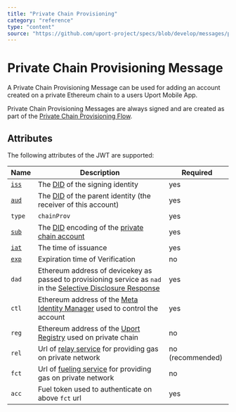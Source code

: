```yaml
---
title: "Private Chain Provisioning"
category: "reference"
type: "content"
source: "https://github.com/uport-project/specs/blob/develop/messages/privatechain.md"
---
```


# Private Chain Provisioning Message

A Private Chain Provisioning Message can be used for adding an account created on a private Ethereum chain to a users Uport Mobile App.

Private Chain Provisioning Messages are always signed and are created as part of the [Private Chain Provisioning Flow](/flows/privatechain.md).

## Attributes

The following attributes of the JWT are supported:

Name | Description | Required
---- | ----------- | --------
[`iss`](https://tools.ietf.org/html/rfc7519#section-4.1.1) | The [DID](https://w3c-ccg.github.io/did-spec/#decentralized-identifiers-dids) of the signing identity| yes
[`aud`](https://tools.ietf.org/html/rfc7519#section-4.1.1) | The [DID](https://w3c-ccg.github.io/did-spec/#decentralized-identifiers-dids) of the parent identity (the receiver of this account)| yes
`type`| `chainProv` | yes
[`sub`](https://tools.ietf.org/html/rfc7519#section-4.1.1) | The [DID](https://w3c-ccg.github.io/did-spec/#decentralized-identifiers-dids) encoding of the [private chain account](https://github.com/uport-project/uport-identity/blob/develop/contracts/Proxy.sol)| yes
[`iat`](https://tools.ietf.org/html/rfc7519#section-4.1.6) | The time of issuance | yes
[`exp`](https://tools.ietf.org/html/rfc7519#section-4.1.4) | Expiration time of Verification | no
`dad`|Ethereum address of devicekey as passed to provisioning service as `nad` in the [Selective Disclosure Response](./shareresp.md) | yes
`ctl`|Ethereum address of the [Meta Identity Manager](https://github.com/uport-project/uport-identity/blob/develop/contracts/MetaIdentityManager.sol) used to control the account | yes
`reg`|Ethereum address of the [Uport Registry](https://github.com/uport-project/uport-registry/blob/master/contracts/UportRegistry.sol) used on private chain | no
`rel`|Url of [relay service](/rest-apis/relay-server.md) for providing gas on private network | no (recommended)
`fct`|Url of [fueling service](/rest-apis/fuel-server.md) for providing gas on private network | no
`acc`|Fuel token used to authenticate on above `fct` url | yes
